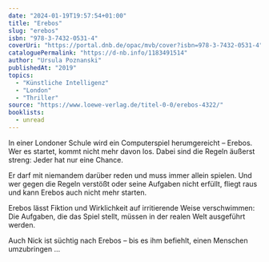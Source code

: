 ```yaml
---
date: "2024-01-19T19:57:54+01:00"
title: "Erebos"
slug: "erebos"
isbn: "978-3-7432-0531-4"
coverUri: "https://portal.dnb.de/opac/mvb/cover?isbn=978-3-7432-0531-4"
cataloguePermalink: "https://d-nb.info/1183491514"
author: "Ursula Poznanski"
publishedAt: "2019"
topics:
  - "Künstliche Intelligenz"
  - "London"
  - "Thriller"
source: "https://www.loewe-verlag.de/titel-0-0/erebos-4322/"
booklists:
  - unread
---
```


In einer Londoner Schule wird ein Computerspiel herumgereicht – Erebos. Wer es 
startet, kommt nicht mehr davon los. Dabei sind die Regeln äußerst streng: Jeder 
hat nur eine Chance.

Er darf mit niemandem darüber reden und muss immer allein spielen. Und wer gegen 
die Regeln verstößt oder seine Aufgaben nicht erfüllt, fliegt raus und kann 
Erebos auch nicht mehr starten.

Erebos lässt Fiktion und Wirklichkeit auf irritierende Weise verschwimmen: Die 
Aufgaben, die das Spiel stellt, müssen in der realen Welt ausgeführt werden.

Auch Nick ist süchtig nach Erebos – bis es ihm befiehlt, einen Menschen 
umzubringen …